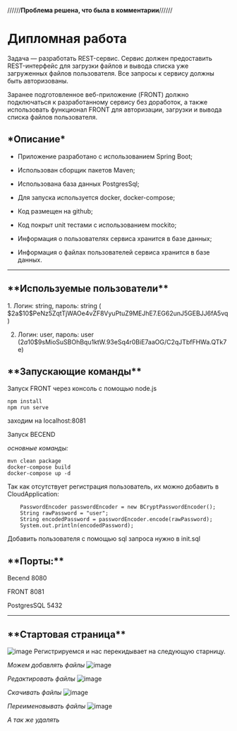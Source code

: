 //////**Проблема решена, что была в комментарии**//////

<h1>Дипломная работа</h1>
Задача — разработать REST-сервис. Сервис должен предоставить REST-интерфейс для загрузки файлов и вывода списка уже загруженных файлов пользователя.
Все запросы к сервису должны быть авторизованы.

Заранее подготовленное веб-приложение (FRONT) должно подключаться к разработанному сервису без доработок, а также использовать функционал FRONT для авторизации, загрузки и вывода списка файлов пользователя.

<h2>*Описание*</h2>

- Приложение разработано с использованием Spring Boot;

- Использован сборщик пакетов Maven;

- Использована база данных PostgresSql;

- Для запуска используется docker, docker-compose;

- Код размещен на github;

- Код покрыт unit тестами с использованием mockito;

- Информация о пользователях сервиса хранится в базе данных;

- Информация о файлах пользователей сервиса хранится в базе данных.
***

<h2>**Используемые пользователи**</h2>
1. Логин: string, пароль: string ( $2a$10$PeNz5ZqtTjWAOe4vZF8VyuPtuZ9MEJhE7.EG62unJ5GEBJJ6fA5vq)

2. Логин: user,  пароль: user  ($2a$10$9sMioSuSBOhBqu1ktW.93eSq4r0BiE7aaOG/C2qJTbfFHWa.QTk7e)
        

<h2>**Запускающие команды**</h2>

Запуск FRONT через консоль с помощью node.js  

    npm install
    npm run serve
    
заходим на localhost:8081
 
Запуск BECEND

*основные команды:*

    mvn clean package
    docker-compose build
    docker-compose up -d

Так как отсутствует регистрация пользователь, их можно добавить в CloudApplication:

        PasswordEncoder passwordEncoder = new BCryptPasswordEncoder();
        String rawPassword = "user";
        String encodedPassword = passwordEncoder.encode(rawPassword);
        System.out.println(encodedPassword);
        
Добавить пользователя с помощью sql запроса нужно в init.sql


<h2>**Порты:**</h2>

Becend 8080

FRONT 8081

PostgresSQL 5432
***
<h2>**Стартовая страница**</h2>

![image](https://github.com/user-attachments/assets/83dd5732-0f3e-47fc-a84f-555b38b2037f)
Регистрируемся и нас перекидывает на следующую старницу.

*Можем добавлять файлы*
![image](https://github.com/user-attachments/assets/a7394eef-ef9e-43ad-8c35-5cc766fb918c)

*Редактировать файлы*
![image](https://github.com/user-attachments/assets/9babe48e-7866-49ab-a0b4-8f7bddcf424b)

*Скачивать файлы*
![image](https://github.com/user-attachments/assets/1dbc1607-d82f-4f4c-80ac-17cdbff0dba4)

*Переименовывать файлы*
![image](https://github.com/user-attachments/assets/8d8e93f3-92df-4ae3-8301-c042a4b0a8b0)

*А так же удалять*







